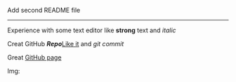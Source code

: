 Add second README file 

***

Experience with some text editor like **strong** text and _italic_

Creat GitHub **_Repo_**[Like it](https://github.com/KotAleksei/You-love-kitty-) and _git commit_

Great [GitHub page](https://github.com/KotAleksei "My profile")

Img:
[](https://recast.ai/blog/wp-content/uploads/2016/03/Octocat-github-1.png)



